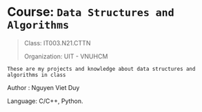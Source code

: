 # Course: `Data Structures and Algorithms`
> Class: IT003.N21.CTTN 
> 
> Organization: UIT - VNUHCM

`These are my projects and knowledge about data structures and algorithms in class`

Author : Nguyen Viet Duy

Language: C/C++, Python.
